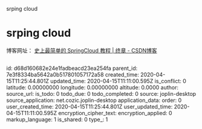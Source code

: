 srping cloud

# srping cloud
博客网址：
[史上最简单的 SpringCloud 教程 | 终章 - CSDN博客](http://blog.csdn.net/forezp/article/details/70148833)

##

id: d68d160682e24e1fadbeacd23ea254fa
parent_id: 7e3f8334ba5642a0b517801057172a58
created_time: 2020-04-15T11:25:44.801Z
updated_time: 2020-04-15T11:11:00.595Z
is_conflict: 0
latitude: 0.00000000
longitude: 0.00000000
altitude: 0.0000
author: 
source_url: 
is_todo: 0
todo_due: 0
todo_completed: 0
source: joplin-desktop
source_application: net.cozic.joplin-desktop
application_data: 
order: 0
user_created_time: 2020-04-15T11:25:44.801Z
user_updated_time: 2020-04-15T11:11:00.595Z
encryption_cipher_text: 
encryption_applied: 0
markup_language: 1
is_shared: 0
type_: 1